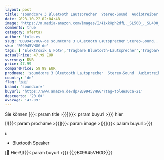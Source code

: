 ```yaml
---
layout: post
title: 'soundcore 3 Bluetooth Lautsprecher  Stereo-Sound  Audiotreiber mit Titan-Membran  PartyCast  BassUp  24 Stunden Akku  IPX7 Wasserschutz  individueller EQ  für Zuhause  Draußen  Garten  in Blau '
date: 2023-10-22 02:04:48
image: 'https://m.media-amazon.com/images/I/41xkXph2dfL._SL500_._SL400_.jpg'
comments: true
category: ofertas
author: 'tole.es'
slug: 'B09945VHGG-de soundcore 3 Bluetooth Lautsprecher Stereo-Sound...'
sku: 'B09945VHGG-de'
tags: [ 'Elektronik & Foto','Tragbare Bluetooth-Lautsprecher','Tragbare Geräte','Tragbare Lautsprecher & Audio-Docks','Zubehör für tragbare Geräte','soundcore','🇩🇪', ]
actualPrice: 47.99 EUR
currency: EUR
price: 47.99
comparePrice: 59.99 EUR
prodname: 'soundcore 3 Bluetooth Lautsprecher  Stereo-Sound  Audiotreiber mit Titan-Membran  PartyCast  BassUp  24 Stunden Akku  IPX7 Wasserschutz  individueller EQ  für Zuhause  Draußen  Garten  in Blau '
country: 'de'
flag: '🇩🇪'
brand: 'soundcore'
buyurl: 'https://www.amazon.de/dp/B09945VHGG/?tag=tolees0ca-21'
descuento: '20.00'
average: '47.99'
---
```


Sie können [{{< param title >}}]({{< param buyurl >}}) hier:

[![{{< param prodname >}}]({{< param image >}})]({{< param buyurl >}})

ℹ️:

- Bluetooth Speaker

[🛒 Hier!!]({{< param buyurl >}})
{{<world>}}B09945VHGG{{</world>}}
